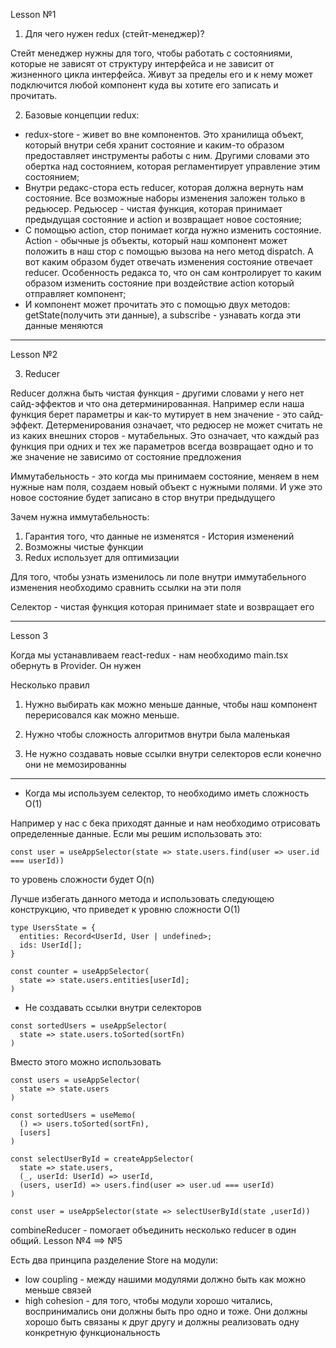 Lesson №1

1. Для чего нужен redux (стейт-менеджер)?

Стейт менеджер нужны для того, чтобы работать с состояниями, которые не зависят от структуру интерфейса и не зависит от жизненного цикла интерфейса. Живут за пределы
его и к нему может подключится любой компонент куда вы хотите его записать и прочитать.

2. Базовые концепции redux:

- redux-store - живет во вне компонентов. Это хранилища объект, который внутри себя хранит состояние и каким-то образом предоставляет инструменты работы с ним. Другими словами это обертка над состоянием, которая регламентирует управление этим состоянием;
- Внутри редакс-стора есть reducer, которая должна вернуть нам состояние. Все возможные наборы изменения заложен только в редьюсер. Редьюсер - чистая функция, которая принимает предыдущая состояние и action и возвращает новое состояние;
- С помощью action, стор понимает когда нужно изменить состояние. Action - обычные js объекты, который наш компонент может положить в наш стор с помощью вызова на него метод dispatch. А вот каким образом будет отвечать изменения состояние отвечает reducer. Особенность редакса то, что он сам контролирует то каким образом изменить состояние при воздействие action который отправляет компонент;
- И компонент может прочитать это с помощью двух методов: getState(получить эти данные), а subscribe - узнавать когда эти данные меняются

---

Lesson №2

3. Reducer

Reducer должна быть чистая функция - другими словами у него нет сайд-эффектов и что она детерминированная. Например если наша функция берет параметры и как-то мутирует в нем значение - это сайд-эффект. Детерменирования означает, что редюсер не может
считать не из каких внешних сторов - мутабельных. Это означает, что каждый раз функция при одних и тех же параметров всегда возвращает одно и то же значение не
зависимо от состояние предложения

Иммутабельность - это когда мы принимаем состояние, меняем в нем нужные нам поля, создаем новый объект с нужными полями. И уже это новое состояние будет записано в стор внутри предыдущего

Зачем нужна иммутабельность:

1. Гарантия того, что данные не изменятся - История изменений
2. Возможны чистые функции
3. Redux использует для оптимизации

Для того, чтобы узнать изменилось ли поле внутри иммутабельного изменения необходимо
сравнить ссылки на эти поля

Селектор - чистая функция которая принимает state и возвращает его

---

Lesson 3 

Когда мы устанавливаем react-redux - нам необходимо
main.tsx обернуть в Provider. Он нужен

Несколько правил

1. Нужно выбирать как можно меньше данные, чтобы наш компонент
перерисовался как можно меньше.

2. Нужно чтобы сложность алгоритмов внутри была маленькая

3. Не нужно создавать новые ссылки внутри селекторов если конечно они не мемозированны

--- 

- Когда мы используем селектор, то необходимо иметь сложность О(1)

Например у нас c бека приходят данные и нам необходимо отрисовать
определенные данные. Если мы решим использовать это:
```
const user = useAppSelector(state => state.users.find(user => user.id === userId))
```
то уровень сложности будет O(n)

Лучше избегать данного метода и использовать следующею конструкцию, что приведет к уровню сложности О(1)

```
type UsersState = {
  entities: Record<UserId, User | undefined>;
  ids: UserId[];
}

const counter = useAppSelector(
  state => state.users.entities[userId];
)

```

- Не создавать ссылки внутри селекторов

```
const sortedUsers = useAppSelector(
  state => state.users.toSorted(sortFn)
)
```
Вместо этого можно использовать

```
const users = useAppSelector(
  state => state.users
)

const sortedUsers = useMemo(
  () => users.toSorted(sortFn),
  [users]
)
```

```
const selectUserById = createAppSelector(
  state => state.users,
  (_, userId: UserId) => userId,
  (users, userId) => users.find(user => user.ud === userId)
)

const user = useAppSelector(state => selectUserById(state ,userId))
```

combineReducer - помогает объединить несколько reducer в один общий. Lesson №4 ==> №5

Есть два принципа разделение Store на модули:

- low coupling - между нашими модулями должно быть как можно меньше связей
- high cohesion - для того, чтобы модули хорошо читались, воспринимались они должны быть про одно и тоже. Они должны хорошо быть связаны к друг другу и должны реализовать одну конкретную функциональность